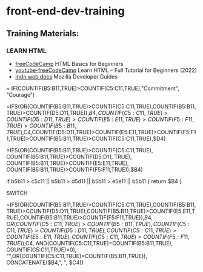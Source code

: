 # front-end-dev-training

## Training Materials:

### **LEARN HTML**
* [freeCodeCamp](https://www.freecodecamp.org/news/html-basics-for-beginners/) HTML Basics for Beginners
* [youtube-freeCodeCamp](https://www.youtube.com/watch?v=kUMe1FH4CHE) Learn HTML – Full Tutorial for Beginners (2022)
* [mdn web docs](https://developer.mozilla.org/en-US/docs/Learn/Getting_started_with_the_web) Mozilla Developer Guides

= IF(COUNTIF(B5:B11,TRUE)>COUNTIF(C5:C11,TRUE),"Commitment", "Courage")


=IFS(OR(COUNTIF(B5:B11,TRUE)>COUNTIF(C5:C11,TRUE),COUNTIF(B5:B11,TRUE)>COUNTIF(D5:D11,TRUE)),$B4,COUNTIF(C5:C11,TRUE)>COUNTIF(D5:D11,TRUE)>COUNTIF(E5:E11,TRUE)>COUNTIF(F5:F11,TRUE)>COUNTIF(B5:B11,TRUE),$C4,COUNTIF(D5:D11,TRUE)>COUNTIF(E5:E11,TRUE)>COUNTIF(F5:F11,TRUE)>COUNTIF(B5:B11,TRUE)>COUNTIF(C5:C11,TRUE),$D4)

=IFS(OR(COUNTIF(B5:B11,TRUE)>COUNTIF(C5:C11,TRUE), COUNTIF(B5:B11,TRUE)>COUNTIF(D5:D11, TRUE), COUNTIF(B5:B11,TRUE)>COUNTIF(E5:E11,TRUE), COUNTIF(B5:B11,TRUE)>COUNTIF(F5:F11,TRUE)),$B4)

if b5b11 > c5c11 || b5b11 > d5d11 || b5b11 > e5e11 || b5b11 {
    return $B4
}

SWITCH 

=IFS(OR(COUNTIF(B5:B11,TRUE)>COUNTIF(C5:C11,TRUE),COUNTIF(B5:B11,TRUE)>COUNTIF(D5:D11,TRUE),COUNTIF(B5:B11,TRUE)>COUNTIF(E5:E11,TRUE),COUNTIF(B5:B11,TRUE)>COUNTIF(F5:F11,TRUE)),$B4,OR(COUNTIF(C5:C11,TRUE)>COUNTIF(B5:B11,TRUE),COUNTIF(C5:C11,TRUE)>COUNTIF(D5:D11,TRUE),COUNTIF(C5:C11,TRUE)>COUNTIF(E5:E11,TRUE),COUNTIF(C5:C11,TRUE)>COUNTIF(F5:F11,TRUE)),$C4, AND(COUNTIF(C5:C11,TRUE)=COUNTIF(B5:B11,TRUE), COUNTIF(C5:C11,TRUE)=0), "",OR(COUNTIF(C5:C11,TRUE)=COUNTIF(B5:B11,TRUE)), CONCATENATE($B4,", ", $C4))